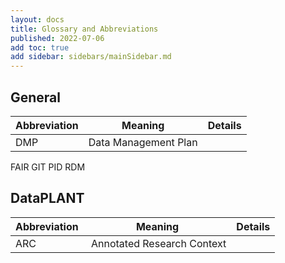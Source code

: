 ```yaml
---
layout: docs
title: Glossary and Abbreviations
published: 2022-07-06
add toc: true
add sidebar: sidebars/mainSidebar.md
---
```



## General

Abbreviation | Meaning | Details
---------|----------|---------
DMP | Data Management Plan | 
FAIR
GIT
PID
RDM

## DataPLANT

Abbreviation | Meaning | Details
---------|----------|---------
ARC | Annotated Research Context |  
